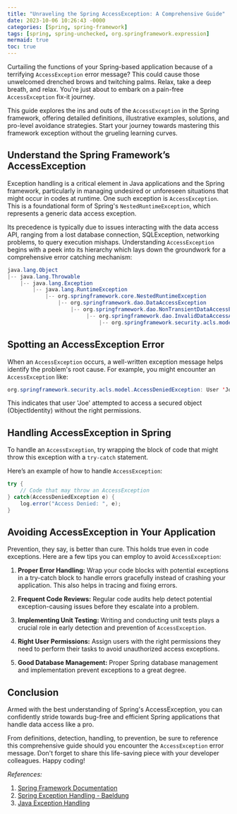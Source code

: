 ```yaml
---
title: "Unraveling the Spring AccessException: A Comprehensive Guide"
date: 2023-10-06 10:26:43 -0000
categories: [Spring, spring-framework]
tags: [spring, spring-unchecked, org.springframework.expression]
mermaid: true
toc: true
---
```



Curtailing the functions of your Spring-based application because of a terrifying `AccessException` error message? This could cause those unwelcomed drenched brows and twitching palms. Relax, take a deep breath, and relax. You're just about to embark on a pain-free `AccessException` fix-it journey.

This guide explores the ins and outs of the `AccessException` in the Spring framework, offering detailed definitions, illustrative examples, solutions, and pro-level avoidance strategies. Start your journey towards mastering this framework exception without the grueling learning curves.

## Understand the Spring Framework’s AccessException

Exception handling is a critical element in Java applications and the Spring framework, particularly in managing undesired or unforeseen situations that might occur in codes at runtime. One such exception is `AccessException`. This is a foundational form of Spring's `NestedRuntimeException`, which represents a generic data access exception.

Its precedence is typically due to issues interacting with the data access API, ranging from a lost database connection, SQLException, networking problems, to query execution mishaps. Understanding `AccessException` begins with a peek into its hierarchy which lays down the groundwork for a comprehensive error catching mechanism:

```java
java.lang.Object
|-- java.lang.Throwable
    |-- java.lang.Exception
        |-- java.lang.RuntimeException
            |-- org.springframework.core.NestedRuntimeException
                |-- org.springframework.dao.DataAccessException
                    |-- org.springframework.dao.NonTransientDataAccessException
                         |-- org.springframework.dao.InvalidDataAccessApiUsageException
                             |-- org.springframework.security.acls.model.AccessDeniedException
```

## Spotting an AccessException Error

When an `AccessException` occurs, a well-written exception message helps identify the problem's root cause. For example, you might encounter an `AccessException` like:

```java
org.springframework.security.acls.model.AccessDeniedException: User 'Joe' does not have permission to access 'ObjectIdentity'
```

This indicates that user 'Joe' attempted to access a secured object (ObjectIdentity) without the right permissions.

## Handling AccessException in Spring

To handle an `AccessException`, try wrapping the block of code that might throw this exception with a `try-catch` statement.

Here’s an example of how to handle `AccessException`:

```java
try {
    // Code that may throw an AccessException
} catch(AccessDeniedException e) {
    log.error("Access Denied: ", e);
}
```

## Avoiding AccessException in Your Application

Prevention, they say, is better than cure. This holds true even in code exceptions. Here are a few tips you can employ to avoid `AccessException`:

1. **Proper Error Handling:** Wrap your code blocks with potential exceptions in a try-catch block to handle errors gracefully instead of crashing your application. This also helps in tracing and fixing errors.

2. **Frequent Code Reviews:** Regular code audits help detect potential exception-causing issues before they escalate into a problem.

3. **Implementing Unit Testing:** Writing and conducting unit tests plays a crucial role in early detection and prevention of `AccessException`.

4. **Right User Permissions:** Assign users with the right permissions they need to perform their tasks to avoid unauthorized access exceptions.

5. **Good Database Management:** Proper Spring database management and implementation prevent exceptions to a great degree.

## Conclusion

Armed with the best understanding of Spring's AccessException, you can confidently stride towards bug-free and efficient Spring applications that handle data access like a pro.

From definitions, detection, handling, to prevention, be sure to reference this comprehensive guide should you encounter the `AccessException` error message. Don't forget to share this life-saving piece with your developer colleagues. Happy coding!

_References:_
1. [Spring Framework Documentation](https://docs.spring.io/spring-framework/docs/current/spring-framework-reference/)
2. [Spring Exception Handling - Baeldung](https://www.baeldung.com/spring-exception-handling)
3. [Java Exception Handling](https://docs.oracle.com/javase/tutorial/essential/exceptions/)
